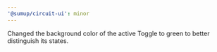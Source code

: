 ```yaml
---
'@sumup/circuit-ui': minor
---
```


Changed the background color of the active Toggle to green to better distinguish its states.
